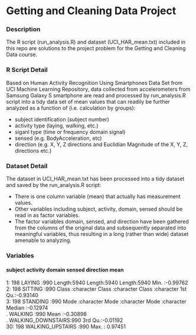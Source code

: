 
# Getting and Cleaning Data Project
### Description
The R script (run_analysis.R) and dataset (UCI_HAR_mean.txt) included in this repo are solutions to the project problem for the Getting and Cleaning Data course.

### R Script Detail
Based on Human Activity Recognition Using Smartphones Data Set from UCI Machine Learning Repository, data collected from accelerometers from Samsung Galaxy S smartphone are read and processed by run_analysis.R script into a tidy data set of mean values that can readily be further analyzed as a function of (i.e. calculation by groups):

* subject identification (subject number)
* activity type (laying, walking, etc.)
* siganl type (time or frequency domain signal)
* sensed (e.g. BodyAcceleration, etc)
* direction (e.g. X, Y, Z directions and Euclidian Magnitude of the X, Y, Z, directions etc.)

### Dataset Detail
The dataset in UCI_HAR_mean.txt has been processed into a tidy dataset and saved by the run_analysis.R script:

* There is one column variable (mean) that actually has measurement values.
* Other variables including subject, activity, domain, sensed should be read in as factor variables.
* The factor variables domain, sensed, and direction have been gathered from the columns of the original data and subsequently separated into meaningful variables, thus resulting in a long (rather than wide) dataset amenable to analyzing.

### Variables

#### subject    activity                 domain             sensed             direction          mean         
 1:  198    LAYING            :990   Length:5940        Length:5940        Length:5940        Min.   :-0.99762  
 2:  198    SITTING           :990   Class :character   Class :character   Class :character   1st Qu.:-0.93140  
 3:  198    STANDING          :990   Mode  :character   Mode  :character   Mode  :character   Median :-0.12974  
 .          WALKING           :990                                                            Mean   :-0.30898  
 .          WALKING_DOWNSTAIRS:990                                                            3rd Qu.:-0.01192  
 30: 198    WALKING_UPSTAIRS  :990                                                            Max.   : 0.97451 
